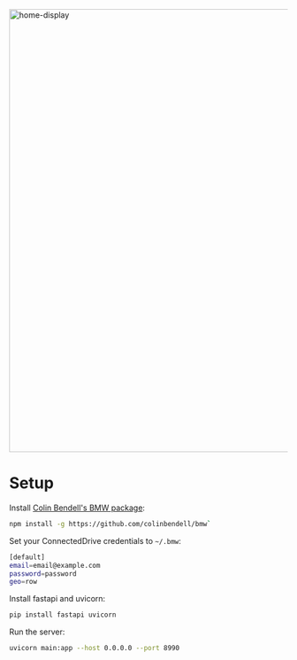 <img width="800" alt="home-display" src="https://github.com/user-attachments/assets/bc56c119-a16d-49f6-8c69-045abc7a53a1">

# Setup

Install [Colin Bendell's BMW package](https://github.com/colinbendell/bmw):

```bash
npm install -g https://github.com/colinbendell/bmw`
```

Set your ConnectedDrive credentials to `~/.bmw`:
```bash
[default]
email=email@example.com
password=password
geo=row
```

Install fastapi and uvicorn:

```bash
pip install fastapi uvicorn
```

Run the server:

```bash
uvicorn main:app --host 0.0.0.0 --port 8990
```

